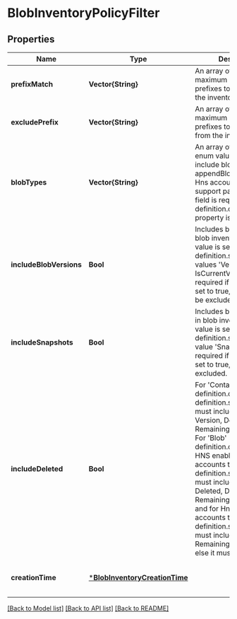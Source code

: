 # BlobInventoryPolicyFilter


## Properties
Name | Type | Description | Notes
------------ | ------------- | ------------- | -------------
**prefixMatch** | **Vector{String}** | An array of strings with maximum 10 blob prefixes to be included in the inventory. | [optional] [default to nothing]
**excludePrefix** | **Vector{String}** | An array of strings with maximum 10 blob prefixes to be excluded from the inventory. | [optional] [default to nothing]
**blobTypes** | **Vector{String}** | An array of predefined enum values. Valid values include blockBlob, appendBlob, pageBlob. Hns accounts does not support pageBlobs. This field is required when definition.objectType property is set to &#39;Blob&#39;. | [optional] [default to nothing]
**includeBlobVersions** | **Bool** | Includes blob versions in blob inventory when value is set to true. The definition.schemaFields values &#39;VersionId and IsCurrentVersion&#39; are required if this property is set to true, else they must be excluded. | [optional] [default to nothing]
**includeSnapshots** | **Bool** | Includes blob snapshots in blob inventory when value is set to true. The definition.schemaFields value &#39;Snapshot&#39; is required if this property is set to true, else it must be excluded. | [optional] [default to nothing]
**includeDeleted** | **Bool** | For &#39;Container&#39; definition.objectType the definition.schemaFields must include &#39;Deleted, Version, DeletedTime and RemainingRetentionDays&#39;. For &#39;Blob&#39; definition.objectType and HNS enabled storage accounts the definition.schemaFields must include &#39;DeletionId, Deleted, DeletedTime and RemainingRetentionDays&#39; and for Hns disabled accounts the definition.schemaFields must include &#39;Deleted and RemainingRetentionDays&#39;, else it must be excluded. | [optional] [default to nothing]
**creationTime** | [***BlobInventoryCreationTime**](BlobInventoryCreationTime.md) |  | [optional] [default to nothing]


[[Back to Model list]](../README.md#models) [[Back to API list]](../README.md#api-endpoints) [[Back to README]](../README.md)


